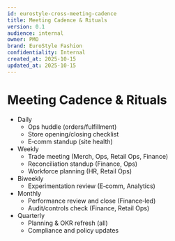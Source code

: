 ```yaml
---
id: eurostyle-cross-meeting-cadence
title: Meeting Cadence & Rituals
version: 0.1
audience: internal
owner: PMO
brand: EuroStyle Fashion
confidentiality: Internal
created_at: 2025-10-15
updated_at: 2025-10-15
---
```


# Meeting Cadence & Rituals

- Daily
  - Ops huddle (orders/fulfillment)
  - Store opening/closing checklist
  - E‑comm standup (site health)
- Weekly
  - Trade meeting (Merch, Ops, Retail Ops, Finance)
  - Reconciliation standup (Finance, Ops)
  - Workforce planning (HR, Retail Ops)
- Biweekly
  - Experimentation review (E‑comm, Analytics)
- Monthly
  - Performance review and close (Finance‑led)
  - Audit/controls check (Finance, Retail Ops)
- Quarterly
  - Planning & OKR refresh (all)
  - Compliance and policy updates